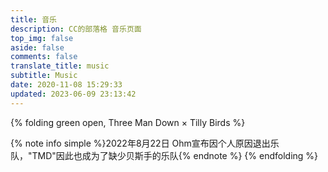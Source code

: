 ```yaml
---
title: 音乐
description: CC的部落格 音乐页面
top_img: false
aside: false
comments: false
translate_title: music
subtitle: Music
date: 2020-11-08 15:29:33
updated: 2023-06-09 23:13:42
---
```

<link rel="stylesheet" href="https://cdn.chuqis.com/npm/aplayer/dist/APlayer.min.css">
<script src="https://cdn.chuqis.com/npm/aplayer/dist/APlayer.min.js"></script>
<script src="https://cdn.chuqis.com/npm/@xizeyoupan/meting/dist/Meting.min.js"></script>
<script>var meting_api="https://meting.ccknbc.cc/api?server=:server&type=:type&id=:id&auth=:auth&r=:r"</script>

<!-- https://music.startly.cn/ 不支持 artist
https://meting.yany.ml/api 不支持 qq音乐 音频
https://geekswg-meting.geekswg.top/api 不支持 qq音乐
https://meting.ccknbc.cc/api 支持 Netease, QQ, YouTube Music, Spotify -->

{% folding green open, Three Man Down × Tilly Birds %}
<!-- {% note green 'fa-solid fa-dice-three' simple %}Three Man Down × Tilly Birds{% endnote %} -->
<meting-js server="netease" type="artist" id="12838890" list-folded="true" theme="#8fbc8f"></meting-js>
{% note info simple %}2022年8月22日 Ohm宣布因个人原因退出乐队，"TMD"因此也成为了缺少贝斯手的乐队{% endnote %}
{% endfolding %}
